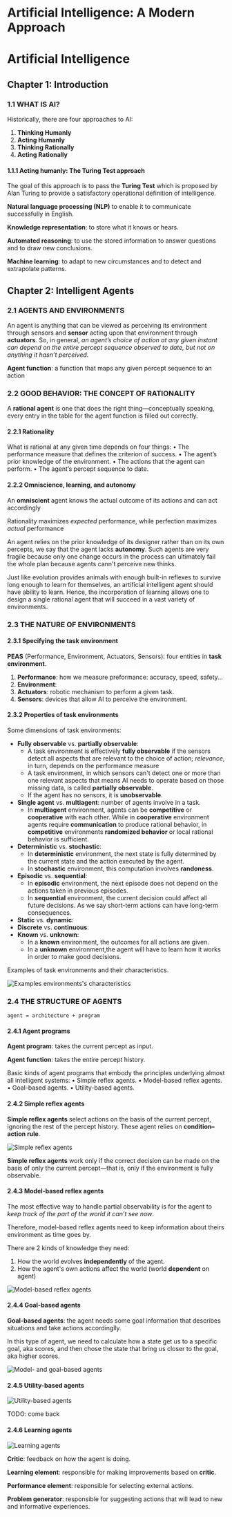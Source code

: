 # Artificial Intelligence: A Modern Approach

# Artificial Intelligence

## Chapter 1: Introduction

### 1.1 WHAT IS AI?

Historically, there are four approaches to AI:

1. **Thinking Humanly**
2. **Acting Humanly**
3. **Thinking Rationally**
4. **Acting Rationally**

#### 1.1.1 Acting humanly: The Turing Test approach

The goal of this approach is to pass the **Turing Test** which is proposed by Alan Turing to provide a satisfactory operational definition of intelligence.

**Natural language processing (NLP)** to enable it to communicate successfully in English.

**Knowledge representation**: to store what it knows or hears.

**Automated reasoning**: to use the stored information to answer questions and to draw new conclusions.

**Machine learning**: to adapt to new circumstances and to detect and extrapolate patterns.

## Chapter 2: Intelligent Agents

### 2.1 AGENTS AND ENVIRONMENTS

An agent is anything that can be viewed as perceiving its environment through sensors and **sensor** acting upon that environment through **actuators**. So, in general, *an agent’s choice of action at any given instant can depend on the entire percept sequence observed to date, but not on anything it hasn’t perceived*.

**Agent function**: a function that maps any given percept sequence to an action

### 2.2 GOOD BEHAVIOR: THE CONCEPT OF RATIONALITY

A **rational agent** is one that does the right thing—conceptually speaking, every entry in the table for the agent function is filled out correctly.

#### 2.2.1 Rationality

What is rational at any given time depends on four things:
• The performance measure that defines the criterion of success.
• The agent’s prior knowledge of the environment.
• The actions that the agent can perform.
• The agent’s percept sequence to date.

#### 2.2.2 Omniscience, learning, and autonomy

An **omniscient** agent knows the actual outcome of its actions and can act accordingly

Rationality maximizes *expected* performance, while perfection maximizes *actual* performance

An agent relies on the prior knowledge of its designer rather than on its own percepts, we say that the agent lacks **autonomy**. Such agents are very fragile because only one change occurs in the process can ultimately fail the whole plan because agents cann't perceive new thinks.

Just like evolution provides animals with enough built-in reflexes to survive long enough to learn for themselves, an artificial intelligent agent should have ability to learn. Hence, the incorporation of learning allows one to design a single rational agent that will succeed in a vast variety of environments.

### 2.3 THE NATURE OF ENVIRONMENTS

#### 2.3.1 Specifying the task environment

**PEAS** (Performance, Environment, Actuators, Sensors): four entities in **task environment**.

1. **Performance**: how we measure preformance: accuracy, speed, safety...
2. **Environment**: 
3. **Actuators**: robotic mechanism to perform a given task.
4. **Sensors**: devices that allow AI to perceive the environment.

#### 2.3.2 Properties of task environments

Some dimensions of task environments:

* **Fully observable** vs. **partially observable**:
  * A task environment is effectively **fully observable** if the sensors detect all aspects that are relevant to the choice of action; *relevance*, in turn, depends on the performance measure
  * A task environment, in which sensors can't detect one or more than one relevant aspects that means AI needs to operate based on those missing data, is called **partially observable**.
  * If the agent has no sensors, it is **unobservable**.
* **Single agent** vs. **multiagent**: number of agents involve in a task.
  * In **multiagent** environment, agents can be **competitive** or **cooperative** with each other. While in **cooperative** environment agents require **communication** to produce rational behavior, in **competitive** environments **randomized behavior** or local rational behavior is sufficient.
* **Deterministic** vs. **stochastic**: 
  * In **deterministic** environment, the next state is fully determined by the current state and the action executed by the agent.
  * In **stochastic** environment, this computation involves **randoness**.
* **Episodic** vs. **sequential**:
  * In **episodic** environment, the  next episode does not depend on the actions taken in previous episodes.
  * In **sequential** environment, the current decision could affect all future decisions. As we say short-term actions can have long-term consequences.
* **Static** vs. **dynamic**:
* **Discrete** vs. **continuous**:
* **Known** vs. **unknown**:
  * In a **known** environment, the outcomes for all actions are given.
  * In a **unknown** environment,the agent will have to learn how it works in order to make good decisions.

Examples of task environments and their characteristics.

![Examples environments's characteristics](environment-characteristics.png) 

### 2.4 THE STRUCTURE OF AGENTS

```
agent = architecture + program
```

#### 2.4.1 Agent programs

**Agent program**: takes the current percept as input.

**Agent function**: takes the entire percept history.

Basic kinds of agent programs that embody the principles underlying almost all intelligent systems:
• Simple reflex agents.
• Model-based reflex agents.
• Goal-based agents.
• Utility-based agents.

#### 2.4.2 Simple reflex agents

**Simple reflex agents** select actions on the basis of the current percept, ignoring the rest of the percept history. These agent relies on **condition–action rule**.

![Simple reflex agents](simple-reflex.png)

**Simple reflex agents** work only if the correct decision can be made on the basis of only the current percept—that is, only if the environment is fully observable.

#### 2.4.3 Model-based reflex agents

The most effective way to handle partial observability is for the agent to *keep track of the part of the world it can’t see now*.

Therefore, model-based reflex agents need to keep information about theirs environment as time goes by. 

There are 2 kinds of knowledge they need:

1. How the world evolves **independently** of the agent.
2. How the agent's own actions affect the world (world **dependent** on agent)

![Model-based reflex agents](model-based-reflex.png)

#### 2.4.4 Goal-based agents

**Goal-based agents**: the agent needs some goal information that describes situations and take actions accordinglly.

In this type of agent, we need to calculate how a state get us to a specific goal, aka scores, and then chose the state that bring us closer to the goal, aka higher scores.

![Model- and goal-based agents](model-and-goal-based.png)

#### 2.4.5 Utility-based agents

![Utility-based agents](utility-based.png)

TODO: come back

#### 2.4.6 Learning agents

![Learning agents](learning.png)

**Critic**: feedback on how the agent is doing.

**Learning element**: responsible for making improvements based on **critic**.

**Performance element**: responsible for selecting external actions.

**Problem generator**: responsible for suggesting actions that will lead to new and informative experiences.